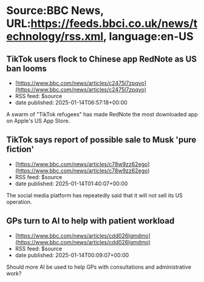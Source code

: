 # Source:BBC News, URL:https://feeds.bbci.co.uk/news/technology/rss.xml, language:en-US

## TikTok users flock to Chinese app RedNote as US ban looms
 - [https://www.bbc.com/news/articles/c2475l7zpqyo](https://www.bbc.com/news/articles/c2475l7zpqyo)
 - RSS feed: $source
 - date published: 2025-01-14T06:57:18+00:00

A swarm of "TikTok refugees" has made RedNote the most downloaded app on Apple's US App Store.

## TikTok says report of possible sale to Musk 'pure fiction'
 - [https://www.bbc.com/news/articles/c78w9zz62ego](https://www.bbc.com/news/articles/c78w9zz62ego)
 - RSS feed: $source
 - date published: 2025-01-14T01:40:07+00:00

The social media platform has repeatedly said that it will not sell its US operation.

## GPs turn to AI to help with patient workload
 - [https://www.bbc.com/news/articles/cdd026lgmdmo](https://www.bbc.com/news/articles/cdd026lgmdmo)
 - RSS feed: $source
 - date published: 2025-01-14T00:09:07+00:00

Should more AI be used to help GPs with consultations and administrative work?

